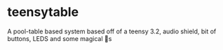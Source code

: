 # teensytable
A pool-table based system based off of a teensy 3.2, audio shield, bit of buttons, LEDS and some magical 🦄s

